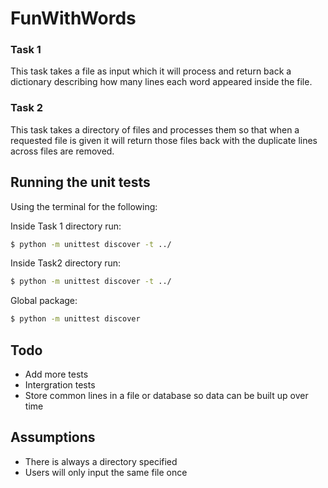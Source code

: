 # FunWithWords

### Task 1

This task takes a file as input which it will process and return back a dictionary describing how many lines each word appeared inside the file.

### Task 2

This task takes a directory of files and processes them so that when a requested file is given it will return those files back with the duplicate lines across files are removed.


## Running the unit tests

Using the terminal for the following:

Inside Task 1 directory run: 
```sh
$ python -m unittest discover -t ../
```
Inside Task2 directory run: 
``` sh
$ python -m unittest discover -t ../
```
Global package: 
``` sh
$ python -m unittest discover
```

## Todo

- Add more tests
- Intergration tests
- Store common lines in a file or database so data can be built up over time

## Assumptions

- There is always a directory specified
- Users will only input the same file once